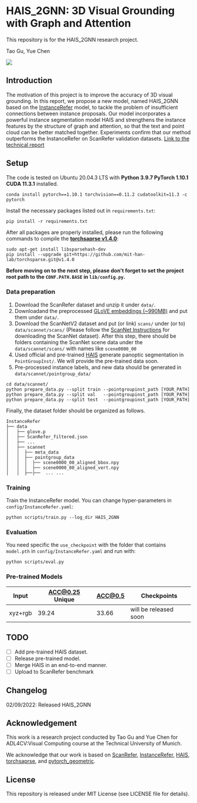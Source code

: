 # HAIS_2GNN: 3D Visual Grounding with Graph and Attention


This repository is for the HAIS_2GNN research project.

Tao Gu, Yue Chen

![](docs/Poster.png)


## Introduction

The motivation of this project is to improve the accuracy of 3D visual grounding. In this report, we propose a new model, named HAIS_2GNN based on the [InstanceRefer](https://github.com/CurryYuan/InstanceRefer) model, to tackle the problem of insufficient connections between instance proposals. Our model incorporates a powerful instance segmentation model HAIS and strengthens the instance features by the structure of graph and attention, so that the text and point cloud can be better matched together. Experiments confirm that our method outperforms the InstanceRefer on ScanRefer validation datasets. [Link to the technical report](docs/ADL4CVReport.pdf)


## Setup
The code is tested on Ubuntu 20.04.3 LTS with **Python 3.9.7 PyTorch 1.10.1 CUDA 11.3.1** installed. 

```shell
conda install pytorch==1.10.1 torchvision==0.11.2 cudatoolkit=11.3 -c pytorch
```

Install the necessary packages listed out in `requirements.txt`:
```shell
pip install -r requirements.txt
```
After all packages are properly installed, please run the following commands to compile the [**torchsaprse v1.4.0**](https://github.com/mit-han-lab/torchsparse):
```shell
sudo apt-get install libsparsehash-dev
pip install --upgrade git+https://github.com/mit-han-lab/torchsparse.git@v1.4.0
```
__Before moving on to the next step, please don't forget to set the project root path to the `CONF.PATH.BASE` in `lib/config.py`.__


### Data preparation
1. Download the ScanRefer dataset and unzip it under `data/`. 
2. Downloadand the preprocessed [GLoVE embeddings (~990MB)](http://kaldir.vc.in.tum.de/glove.p) and put them under `data/`.
3. Download the ScanNetV2 dataset and put (or link) `scans/` under (or to) `data/scannet/scans/` (Please follow the [ScanNet Instructions](data/scannet/README.md) for downloading the ScanNet dataset). After this step, there should be folders containing the ScanNet scene data under the `data/scannet/scans/` with names like `scene0000_00`
4. Used official and pre-trained [HAIS](https://github.com/hustvl/HAIS) generate panoptic segmentation in `PointGroupInst/`. We will provide the pre-trained data soon.
5. Pre-processed instance labels, and new data should be generated in  `data/scannet/pointgroup_data/`
```shell
cd data/scannet/
python prepare_data.py --split train --pointgroupinst_path [YOUR_PATH]
python prepare_data.py --split val   --pointgroupinst_path [YOUR_PATH]
python prepare_data.py --split test  --pointgroupinst_path [YOUR_PATH]
```
Finally, the dataset folder should be organized as follows.
```angular2
InstanceRefer
├── data
│   ├── glove.p
│   ├── ScanRefer_filtered.json
│   ├── ...
│   ├── scannet
│   │  ├── meta_data
│   │  ├── pointgroup_data
│   │  │  ├── scene0000_00_aligned_bbox.npy
│   │  │  ├── scene0000_00_aligned_vert.npy
│   │  ├──├──  ... ...
```

### Training
Train the InstanceRefer model. You can change hyper-parameters in `config/InstanceRefer.yaml`:
```shell
python scripts/train.py --log_dir HAIS_2GNN
```

### Evaluation
You need specific the `use_checkpoint` with the folder that contains `model.pth` in `config/InstanceRefer.yaml` and run with:
```shell
python scripts/eval.py
```

### Pre-trained Models

| Input | ACC@0.25 Unique | ACC@0.5 | Checkpoints
|--|--|--|--|
| xyz+rgb |  39.24  | 33.66 |  will be released soon

## TODO

- [ ] Add pre-trained HAIS dataset.
- [ ] Release pre-trained model.
- [ ] Merge HAIS in an end-to-end manner.
- [ ] Upload to ScanRefer benchmark

## Changelog
02/09/2022: Released HAIS_2GNN

## Acknowledgement
This work is a research project conducted by Tao Gu and Yue Chen for ADL4CV:Visual Computing course at the Technical University of Munich.

We acknowledge that our work is based on [ScanRefer](https://github.com/daveredrum/ScanRefer), [InstanceRefer](https://github.com/CurryYuan/InstanceRefer), [HAIS](https://github.com/hustvl/HAIS), [torchsaprse](https://github.com/mit-han-lab/torchsparse), and [pytorch_geometric](https://github.com/rusty1s/pytorch_geometric).

## License
This repository is released under MIT License (see LICENSE file for details).

